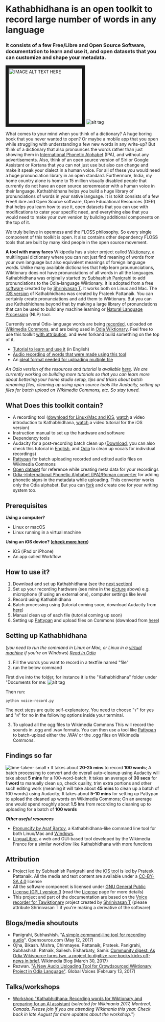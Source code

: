 Kathabhidhana is an open toolkit to record large number of words in any language
===================================
### It consists of a few Free/Libre and Open Source Software, documentation to learn and use it, and open datasets that you can customize and shape your metadata.
<a href="http://www.youtube.com/watch?feature=player_embedded&v=UGMxwPtqDJY
" target="_blank"><img src="http://img.youtube.com/vi/UGMxwPtqDJY/0.jpg" 
alt="IMAGE ALT TEXT HERE" width="240" height="180" border="10" /></a>  ![alt tag](https://upload.wikimedia.org/wikipedia/commons/thumb/7/7c/Home-studio_recording_setup_for_Kathabhidhana_%28wide%29.jpg/495px-Home-studio_recording_setup_for_Kathabhidhana_%28wide%29.jpg)

What comes to your mind when you think of a dictionary? A huge boring book that you never wanted to open? Or maybe a mobile app that you open while struggling with understanding a few new words in any write-up? But think of a dictionary that also pronounces the words rather than just showing them in [International Phonetic Alphabet](https://en.wikipedia.org/wiki/International_Phonetic_Alphabet) (IPA), and without any advertisements. Also, think of an open source version of Siri or Google Assistant or Kortana that you can not just use but also can change and make it speak your dialect in a human voice. For all of these you would need a huge pronunciation library in an open standard. Furthermore, India, my home country alone is home to 15 million visually disabled people that currently do not have an open source screenreader with a human voice in their language. Kathabhidhana helps you build a huge library of pronunciations of words in your native language. It is tolkit consists of a few Free/Libre and Open Source software, Open Educational Resources (OER) that helps you learn how to use it, open datasets that you can use with modifications to cater your specific need, and everything else that you would need to make your own version by building additional components on the top of it.

We truly believe in openness and the FLOSS philosophy. So every single component of this toolkit is open. It also contains other dependency FLOSS tools that are built by many kind people in the open source movement.

**A tool with many faces**
Wikipedia has a sister project called [Wiktionary](https://wiktionary.org), a multilingual dictionary where you can not just find meaning of words from your own language but also equivalent meanings of foreign language words. Unlike many available dictionaries that help learn proununciations, Wiktionary does not have pronunciations of all words in all the languages. Kathabhidhana was originally started by [Subhashish Panigrahi](http://meta.wikimedia.org/wiki/User:Psubhashish/) to add pronunciations to the Odia-language Wiktionary. It is adopted from a free [software](https://github.com/tshrinivasan/voice-recorder-for-tawictionary) created by by [Shrinivasan T](https://github.com/tshrinivasan). It works both on Linux and Mac. The [iOS version](https://github.com/OdiaWikimedia/Kathabhidhana/tree/master/Kathabhidhana%20for%20iOS) of Kathabhidhana was created by Prateek Pattanaik. You can certainly create pronunciations and add them to Wiktionary. But you can use Kathabhidhana beyond that by making a large library of pronunciations that can be used to build any machine learning or [Natural Language Processing](http://en.wikipedia.org/wiki/Natural_Language_Processing) (NLP) tool.

Currently several Odia-language words are being [recorded](https://commons.wikimedia.org/wiki/Category:Odia_pronunciation), uploaded on [Wikimedia Commons](https://commons.wikimedia.org), and are being used in [Odia Wiktionary](https://or.wiktionary.org). Feel free to use this toolkit [with attribution](https://github.com/OdiaWikimedia/Kathabhidhana/blob/master/README.md#attribution), and even forkand build something on the top of it. 

* [Tutorial to learn and use it](http://www.youtube.com/watch?v=zd4KNbNX4_Y) (in English)
* [Audio recording of words that were made using this tool](https://commons.wikimedia.org/wiki/Category:Audio_files_created_using_Kathabhidhana)
* An [ideal format needed for uploading multiple file](https://docs.google.com/spreadsheets/d/1Vh08Dd6V743Q58ceCnNLc9BASaZQMAsGu1BOaa_dMQQ/edit?usp=sharing)

<i>An Odia version of the resources and tutorial is available [here](https://or.wiktionary.org/s/ppq). We are currently working on building more tutorials so that you can learn more about bettering your home studio setup, tips and tricks about batch renaming files, cleaning up using open source tools like Audacity, setting up files for batch upload on Wikimedia Commons, etc. So stay tuned.</i>

## What Does this toolkit contain?
* A recording tool ([download for Linux/Mac and iOS](https://github.com/OdiaWikimedia/Kathabhidhana/archive/master.zip), [watch](https://www.youtube.com/watch?v=UGMxwPtqDJY) a video introduction to Kathabhidhana, [watch](https://www.youtube.com/watch?v=F-rmyZqKzrE&feature=youtu.be) a video tutorial for the iOS version)
* Instruction manual to set up the hardware and software
* Dependency tools
 * Audacity for a post-recording batch clean up ([Download](http://www.audacityteam.org/download/), you can also check this tutorial in [English](https://www.youtube.com/watch?v=BPiYzFcRFMY), and [Odia](https://www.youtube.com/watch?v=-xnTmHvGC2Y) to clean up vocals for individual recordings)
  * [Pattypan](https://github.com/yarl/pattypan) for batch uploading recorded and edited audio files on Wikimedia Commons
* [Open dataset](https://docs.google.com/spreadsheets/d/1Vh08Dd6V743Q58ceCnNLc9BASaZQMAsGu1BOaa_dMQQ/edit#gid=1898670638) for reference while creating meta data for your recordings
* [Odia→International Phonetic Alphabet (IPA)/Roman converter](https://or.wikipedia.org/s/14jk) for adding phonetic signs in the metadata while uploading. Thiis converter works only the Odia alphabet. But you can [fork](https://github.com/OdiaWikimedia/Converter#international-phonetic-alphabet-ipa-and-romanlatin-converter) and create one for your writing system too.

Prerequisites
--------------
<b>Using a computer?</b>
* Linux or macOS
* Linux running in a virtual machine

<b>Using an iOS device? ([check more here](https://github.com/pattaprateek/Kathabhidhana/tree/master/Kathabhidhana%20for%20iOS))</b>
* iOS (iPad or iPhone)
* An app called Workflow

How to use it?
--------------
1. Download and set up Kathabhidhana (see the [next section](#setting-up-kathabhidhana))
2. Set up your recording hardware (see mine in the [picture](https://commons.wikimedia.org/wiki/File:Home-studio_recording_setup_for_Kathabhidhana_(wide).jpg) above) e.g. microphone (if using an external one), computer settings like level
3. Record using Kathabhidhana
4. Batch processing using (tutorial coming soon, download Audacity from [here](http://www.audacityteam.org/download/))
5. Manual clean up of each file (tutorial coming up soon)
6. Setting up [Pattypan](https://github.com/yarl/pattypan/releases) and upload files on Commons (download from [here](https://github.com/yarl/pattypan/releases))

Setting up Kathabhidhana
--------------
(<i>you need to run the command in Linux or Mac, or Linux in a [virtual machine](https://en.wikipedia.org/wiki/Virtual_machine) if you're on Windows</i>)
[<i>Read in Odia</i>](https://goo.gl/hqXeG3)

1. Fill the words you want to record in a textfile named "file"
2. run the below command

First dive into the folder, for instance it is the "Kathabhidhana" folder under "Documents for me:
![alt tag](https://upload.wikimedia.org/wikipedia/commons/thumb/b/ba/Kathabhidhana_-_starting_the_tool.png/800px-Kathabhidhana_-_starting_the_tool.png)

Then run:
```
python voice-record.py
```

The next steps are quite self-explanatory. You need to choose "<code>Y</code>" for yes and "<code>N</code>" for no in the following options inside your terminal.

3. To upload all the ogg files to Wikimedia Commons
This will record the sounds in .ogg and .wav formats. You can then use a tool like [Pattypan](https://github.com/yarl/pattypan) to batch-upload either the .WAV or the .ogg files on Wikimedia Commons.

Findings so far
-----------
![time-taken- small](https://cloud.githubusercontent.com/assets/1258090/25761708/6ad2fd1a-31f9-11e7-8e67-8b68ee9485bc.gif) • It takes about **20-25 mins** to record **100 words**; A batch processing to convert and do overall auto-cleanup using Audacity will take about **5 mins** for a 100-word-batch; It takes an average of **30 secs** for **1 word** to manually clean up, check quality, trim extra portions and other such editing work (meaning it will take about **45 mins** to clean up a batch of 100 words) using Audacity; It takes about **5-10 mins** for setting up Pattypan to upload the cleaned up words on Wikimedia Commons; On an average one would spend roughly about **1.5 hrs** from recording to cleaning up to uploading for a batch of **100 words**


***Other useful resources***
* [Pronuncify by Asaf Bartov](https://github.com/abartov/pronuncify), a Kathabhidhana-like command line tool for both Linux/Mac and [Windows](https://github.com/abartov/pronuncify.net).
* [LinguaLibre](https://lingualibre.fr/), a web and GUI-based tool developed by the Wikimedia France for a similar workflow like Kathabhidhana with more functions

Attribution
-----------
* Project led by Subhashish Panigrahi and the [iOS tool](https://github.com/OdiaWikimedia/Kathabhidhana/tree/master/Kathabhidhana%20for%20iOS) is led by Prateek Pattanaik. All the media and text content are available under a [CC-BY-SA 4.0](https://creativecommons.org/licenses/by-sa/4.0/) license
* All the software component is licensed under [GNU General Public License (GPL) version 3](https://www.gnu.org/licenses/gpl.html) (read the [License](https://github.com/OdiaWikimedia/Kathabhidhana/blob/master/License.md) page for more details)
* This project and part of the documentation are based on the [Voice recorder for Tawiktionary](https://github.com/tshrinivasan/voice-recorder-for-tawictionary) project created by [Shrinivasan T](https://github.com/tshrinivasan) (please attribute Shrinivasan T if you're making a derivative of the software)

Blogs/media shoutouts
----------
* Panigrahi, Subhashish. "[A simple command-line tool for recording audio](https://opensource.com/article/17/5/simple-command-line-tool-recording-audio)". Opensource.com (May 12, 2017)
* Ojha, Bikash. Mishra, Chinmayee. Pattanaik, Prateek. Panigrahi, Subhashish. Patnaik, Sailesh. Elsharbaty, Samir. [Community digest: As Odia Wikisource turns two, a project to digitize rare books kicks off; news in brief](https://blog.wikimedia.org/2017/03/30/digest-odia-wikisource/). Wikimedia Blog (March 30, 2017)
* Rezwan. ["A New Audio Uploading Tool for Crowdsourced Wiktionary Project in Odia Language"](https://globalvoices.org/2017/02/12/a-new-audio-uploading-tool-for-crowdsourced-wiktionary-project-in-odia-language/). Global Voices (February 13, 2017)

Talks/workshops
--------
* [Workshop "Kathabhidhana: Recording words for Wiktionary and preparing for an AI assistant](https://wikimania2017.wikimedia.org/wiki/Submissions/Kathabhidhana:_Recording_words_for_Wiktionary_and_preparing_for_an_AI_assistant) (*selected for Wikimania 2017, Montreal, Canada. Please join if you are attending Wikimania this year. Check back in late August for more updates about the workshop.*")
